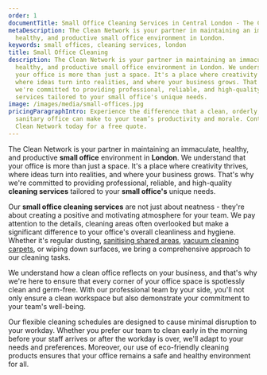 ```yaml
---
order: 1
documentTitle: Small Office Cleaning Services in Central London - The Clean Network
metaDescription: The Clean Network is your partner in maintaining an immaculate,
  healthy, and productive small office environment in London.
keywords: small offices, cleaning services, london
title: Small Office Cleaning
description: The Clean Network is your partner in maintaining an immaculate,
  healthy, and productive small office environment in London. We understand that
  your office is more than just a space. It's a place where creativity thrives,
  where ideas turn into realities, and where your business grows. That's why
  we're committed to providing professional, reliable, and high-quality cleaning
  services tailored to your small office's unique needs.
image: /images/media/small-offices.jpg
pricingParagraphIntro: Experience the difference that a clean, orderly, and
  sanitary office can make to your team’s productivity and morale. Contact The
  Clean Network today for a free quote.
---
```

The Clean Network is your partner in maintaining an immaculate, healthy, and productive <strong>small office</strong> environment in <strong>London</strong>. We understand that your office is more than just a space. It's a place where creativity thrives, where ideas turn into realities, and where your business grows. That's why we're committed to providing professional, reliable, and high-quality <strong>cleaning services</strong> tailored to your <strong>small office's</strong> unique needs.

Our <strong>small office cleaning services</strong> are not just about neatness - they're about creating a positive and motivating atmosphere for your team. We pay attention to the details, cleaning areas often overlooked but make a significant difference to your office's overall cleanliness and hygiene. Whether it's regular dusting, [sanitising shared areas](https://cleannetwork.co.uk/services/lobbies-and-reception-areas/), [vacuum cleaning carpets](https://cleannetwork.co.uk/services/floors/), or wiping down surfaces, we bring a comprehensive approach to our cleaning tasks.

We understand how a clean office reflects on your business, and that's why we're here to ensure that every corner of your office space is spotlessly clean and germ-free. With our professional team by your side, you'll not only ensure a clean workspace but also demonstrate your commitment to your team's well-being.

Our flexible cleaning schedules are designed to cause minimal disruption to your workday. Whether you prefer our team to clean early in the morning before your staff arrives or after the workday is over, we'll adapt to your needs and preferences. Moreover, our use of eco-friendly cleaning products ensures that your office remains a safe and healthy environment for all.